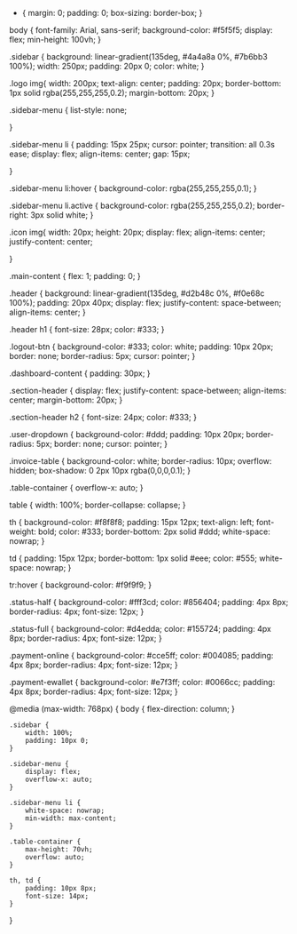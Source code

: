 * {
    margin: 0;
    padding: 0;
    box-sizing: border-box;
}

body {
    font-family: Arial, sans-serif;
    background-color: #f5f5f5;
    display: flex;
    min-height: 100vh;
}

.sidebar {
    background: linear-gradient(135deg, #4a4a8a 0%, #7b6bb3 100%);
    width: 250px;
    padding: 20px 0;
    color: white;
}

.logo img{
    width: 200px;
    text-align: center;
    padding: 20px;
    border-bottom: 1px solid rgba(255,255,255,0.2);
    margin-bottom: 20px;
}

.sidebar-menu {
    list-style: none;
    
}

.sidebar-menu li {
    padding: 15px 25px;
    cursor: pointer;
    transition: all 0.3s ease;
    display: flex;
    align-items: center;
    gap: 15px;
    
}

.sidebar-menu li:hover {
    background-color: rgba(255,255,255,0.1);
}

.sidebar-menu li.active {
    background-color: rgba(255,255,255,0.2);
    border-right: 3px solid white;
}

.icon img{
    width: 20px;
    height: 20px;
    display: flex;
    align-items: center;
    justify-content: center;
    
}

.main-content {
    flex: 1;
    padding: 0;
}

.header {
    background: linear-gradient(135deg, #d2b48c 0%, #f0e68c 100%);
    padding: 20px 40px;
    display: flex;
    justify-content: space-between;
    align-items: center;
}

.header h1 {
    font-size: 28px;
    color: #333;
}

.logout-btn {
    background-color: #333;
    color: white;
    padding: 10px 20px;
    border: none;
    border-radius: 5px;
    cursor: pointer;
}

.dashboard-content {
    padding: 30px;
}

.section-header {
    display: flex;
    justify-content: space-between;
    align-items: center;
    margin-bottom: 20px;
}

.section-header h2 {
    font-size: 24px;
    color: #333;
}

.user-dropdown {
    background-color: #ddd;
    padding: 10px 20px;
    border-radius: 5px;
    border: none;
    cursor: pointer;
}

.invoice-table {
    background-color: white;
    border-radius: 10px;
    overflow: hidden;
    box-shadow: 0 2px 10px rgba(0,0,0,0.1);
}

.table-container {
    overflow-x: auto;
}

table {
    width: 100%;
    border-collapse: collapse;
}

th {
    background-color: #f8f8f8;
    padding: 15px 12px;
    text-align: left;
    font-weight: bold;
    color: #333;
    border-bottom: 2px solid #ddd;
    white-space: nowrap;
}

td {
    padding: 15px 12px;
    border-bottom: 1px solid #eee;
    color: #555;
    white-space: nowrap;
}

tr:hover {
    background-color: #f9f9f9;
}

.status-half {
    background-color: #fff3cd;
    color: #856404;
    padding: 4px 8px;
    border-radius: 4px;
    font-size: 12px;
}

.status-full {
    background-color: #d4edda;
    color: #155724;
    padding: 4px 8px;
    border-radius: 4px;
    font-size: 12px;
}

.payment-online {
    background-color: #cce5ff;
    color: #004085;
    padding: 4px 8px;
    border-radius: 4px;
    font-size: 12px;
}

.payment-ewallet {
    background-color: #e7f3ff;
    color: #0066cc;
    padding: 4px 8px;
    border-radius: 4px;
    font-size: 12px;
}

@media (max-width: 768px) {
    body {
        flex-direction: column;
    }
    
    .sidebar {
        width: 100%;
        padding: 10px 0;
    }
    
    .sidebar-menu {
        display: flex;
        overflow-x: auto;
    }
    
    .sidebar-menu li {
        white-space: nowrap;
        min-width: max-content;
    }
    
    .table-container {
        max-height: 70vh;
        overflow: auto;
    }
    
    th, td {
        padding: 10px 8px;
        font-size: 14px;
    }
}